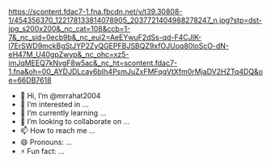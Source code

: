
https://scontent.fdac7-1.fna.fbcdn.net/v/t39.30808-1/454356370_122178133814078905_2037721404988278247_n.jpg?stp=dst-jpg_s200x200&_nc_cat=108&ccb=1-7&_nc_sid=0ecb9b&_nc_eui2=AeEYwuF2dSs-qd-F4CJIK-l7ErSWD9mckBgStJYP2ZyQGEPFBJSBQZ9xfOJUoq80loScO-dN-eH47M_U40gpZwyp&_nc_ohc=xz5-imJqMEEQ7kNvgF8w5ac&_nc_ht=scontent.fdac7-1.fna&oh=00_AYDJDLcay6bIh4PsmJuZxFMFqgVtXfm0rMjaDV2HZTq4DQ&oe=66DB7618

- 👋 Hi, I’m @mrrahat2004
- 👀 I’m interested in ...
- 🌱 I’m currently learning ...
- 💞️ I’m looking to collaborate on ...
- 📫 How to reach me ...
- 😄 Pronouns: ...
- ⚡ Fun fact: ...

<!---
mrrahat2004/mrrahat2004 is a ✨ special ✨ repository because its `README.md` (this file) appears on your GitHub profile.
You can click the Preview link to take a look at your changes.
--->
